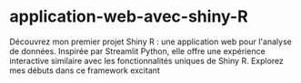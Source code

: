 # application-web-avec-shiny-R
Découvrez mon premier projet Shiny R : une application web pour l'analyse de données. Inspirée par Streamlit Python, elle offre une expérience interactive similaire avec les fonctionnalités uniques de Shiny R. Explorez mes débuts dans ce framework excitant 
